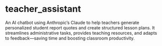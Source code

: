 # teacher_assistant
An AI chatbot using Anthropic’s Claude to help teachers generate personalized student report quotes and create structured lesson plans. It streamlines administrative tasks, provides teaching resources, and adapts to feedback—saving time and boosting classroom productivity.
